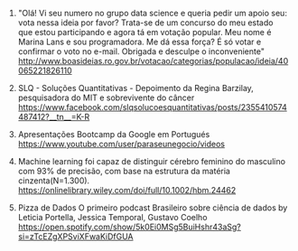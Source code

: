1. "Olá! Vi seu numero no grupo data science e queria pedir um apoio seu: vota nessa ideia por favor? Trata-se de um concurso do meu estado que estou participando e agora tá em votação popular. Meu nome é Marina Lans e sou programadora. Me dá essa força? É só votar e confirmar o voto no e-mail. Obrigada e desculpe o inconveniente"
http://www.boasideias.ro.gov.br/votacao/categorias/populacao/ideia/40065221826110

2. SLQ - Soluções Quantitativas - Depoimento da Regina Barzilay, pesquisadora do MIT e sobrevivente do câncer
https://www.facebook.com/slqsolucoesquantitativas/posts/2355410574487412?__tn__=K-R

3. Apresentações Bootcamp da Google em Portugués
https://www.youtube.com/user/paraseunegocio/videos

4. Machine learning foi capaz de distinguir cérebro feminino do masculino com 93% de precisão, com base na estrutura da matéria cinzenta(N=1.300).
https://onlinelibrary.wiley.com/doi/full/10.1002/hbm.24462

5. Pizza de Dados
O primeiro podcast Brasileiro sobre ciência de dados by Leticia Portella, Jessica Temporal, Gustavo Coelho
https://open.spotify.com/show/5k0Ei0MSg5BuiHshr43aSg?si=zTcEZgXPSviXFwaKiDfGUA
